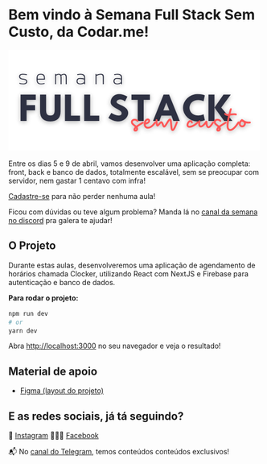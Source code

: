 # Bem vindo à Semana Full Stack Sem Custo, da Codar.me!

![Logo Semana Full Stack sem custo](./docs/semana-logo.png)

Entre os dias 5 e 9 de abril, vamos desenvolver uma aplicação completa: front, back e banco de dados, totalmente escalável, sem se preocupar com servidor, nem gastar 1 centavo com infra!

[Cadastre-se](http://codar.me/webinario) para não perder nenhuma aula!

Ficou com dúvidas ou teve algum problema? Manda lá no [canal da semana no discord](https://discord.gg/Pdr3kVHF) pra galera te ajudar!
## O Projeto

Durante estas aulas, desenvolveremos uma aplicação de agendamento de horários chamada Clocker, utilizando React com NextJS e Firebase para autenticação e banco de dados.

**Para rodar o projeto:**

```bash
npm run dev
# or
yarn dev
```

Abra [http://localhost:3000](http://localhost:3000) no seu navegador e veja o resultado!

## Material de apoio

- [Figma (layout do projeto)](https://www.figma.com/file/OlPhiP13rGlapw5OOuQDOV/Clocker?node-id=0%3A1)

## E as redes sociais, já tá seguindo?

📸 [Instagram](http://bit.ly/2Xr94S2)
👨🏻‍💻 [Facebook](http://bit.ly/2KqIrar​​)


📬  No [canal do Telegram](https://bit.ly/2AcRz0e​​), temos conteúdos conteúdos exclusivos!
